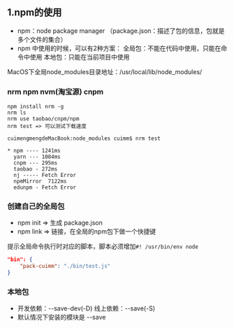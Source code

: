 ## 1.npm的使用
- npm：node package manager （package.json：描述了包的信息，包就是多个文件的集合）
- npm 中使用的时候，可以有2种方案：
  全局包：不能在代码中使用，只能在命令中使用
  本地包：只能在当前项目中使用

MacOS下全局node_modules目录地址：/usr/local/lib/node_modules/

### nrm npm nvm(淘宝源) cnpm
```
npm install nrm -g
nrm ls
nrm use taobao/cnpm/npm
nrm test => 可以测试下载速度
```
```
cuimengmengdeMacBook:node_modules cuimm$ nrm test

* npm ---- 1241ms
  yarn --- 1084ms
  cnpm --- 295ms
  taobao - 272ms
  nj ----- Fetch Error
  npmMirror  7122ms
  edunpm - Fetch Error

```


### 创建自己的全局包
- npm init => 生成 package.json 
- npm link => 链接，在全局的npm包下做一个快捷键

提示全局命令执行时对应的脚本，脚本必须增加`#! /usr/bin/env node`
```json
"bin": {
    "pack-cuimm": "./bin/test.js"
}
```

### 本地包
- 开发依赖：--save-dev(-D) 线上依赖：--save(-S)
- 默认情况下安装的模块是 --save




